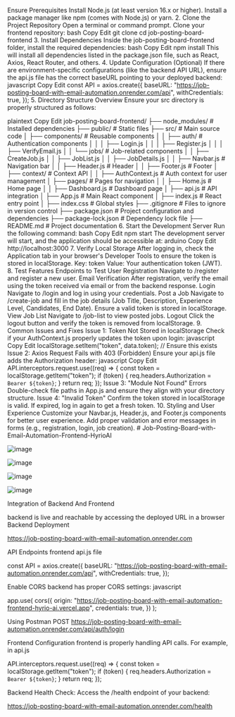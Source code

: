  Ensure Prerequisites
Install Node.js (at least version 16.x or higher).
Install a package manager like npm (comes with Node.js) or yarn.
2. Clone the Project Repository
Open a terminal or command prompt.
Clone your frontend repository:
bash
Copy
Edit
git clone <frontend-repo-url>
cd job-posting-board-frontend
3. Install Dependencies
Inside the job-posting-board-frontend folder, install the required dependencies:
bash
Copy
Edit
npm install
This will install all dependencies listed in the package.json file, such as React, Axios, React Router, and others.
4. Update Configuration (Optional)
If there are environment-specific configurations (like the backend API URL), ensure the api.js file has the correct baseURL pointing to your deployed backend:
javascript
Copy
Edit
const API = axios.create({
  baseURL: "https://job-posting-board-with-email-automation.onrender.com/api",
  withCredentials: true,
});
5. Directory Structure Overview
Ensure your src directory is properly structured as follows:

plaintext
Copy
Edit
job-posting-board-frontend/
├── node_modules/          # Installed dependencies
├── public/                # Static files
├── src/                   # Main source code
│   ├── components/        # Reusable components
│   │   ├── auth/          # Authentication components
│   │   │   ├── Login.js
│   │   │   ├── Register.js
│   │   │   ├── VerifyEmail.js
│   │   └── jobs/          # Job-related components
│   │       ├── CreateJob.js
│   │       ├── JobList.js
│   │       ├── JobDetails.js
│   │   ├── Navbar.js      # Navigation bar
│   │   ├── Header.js      # Header
│   │   ├── Footer.js      # Footer
│   ├── context/           # Context API
│   │   ├── AuthContext.js # Auth context for user management
│   ├── pages/             # Pages for navigation
│   │   ├── Home.js        # Home page
│   │   ├── Dashboard.js   # Dashboard page
│   ├── api.js             # API integration
│   ├── App.js             # Main React component
│   ├── index.js           # React entry point
│   ├── index.css          # Global styles
├── .gitignore             # Files to ignore in version control
├── package.json           # Project configuration and dependencies
├── package-lock.json      # Dependency lock file
├── README.md              # Project documentation
6. Start the Development Server
Run the following command:
bash
Copy
Edit
npm start
The development server will start, and the application should be accessible at:
arduino
Copy
Edit
http://localhost:3000
7. Verify Local Storage
After logging in, check the Application tab in your browser's Developer Tools to ensure the token is stored in localStorage.
Key: token
Value: Your authentication token (JWT).
8. Test Features
Endpoints to Test
User Registration
Navigate to /register and register a new user.
Email Verification
After registration, verify the email using the token received via email or from the backend response.
Login
Navigate to /login and log in using your credentials.
Post a Job
Navigate to /create-job and fill in the job details (Job Title, Description, Experience Level, Candidates, End Date).
Ensure a valid token is stored in localStorage.
View Job List
Navigate to /job-list to view posted jobs.
Logout
Click the logout button and verify the token is removed from localStorage.
9. Common Issues and Fixes
Issue 1: Token Not Stored in localStorage
Check if your AuthContext.js properly updates the token upon login:
javascript
Copy
Edit
localStorage.setItem("token", data.token); // Ensure this exists
Issue 2: Axios Request Fails with 403 (Forbidden)
Ensure your api.js file adds the Authorization header:
javascript
Copy
Edit
API.interceptors.request.use((req) => {
  const token = localStorage.getItem("token");
  if (token) {
    req.headers.Authorization = `Bearer ${token}`;
  }
  return req;
});
Issue 3: "Module Not Found" Errors
Double-check file paths in App.js and ensure they align with your directory structure.
Issue 4: "Invalid Token"
Confirm the token stored in localStorage is valid.
If expired, log in again to get a fresh token.
10. Styling and User Experience
Customize your Navbar.js, Header.js, and Footer.js components for better user experience.
Add proper validation and error messages in forms (e.g., registration, login, job creation).
#   J o b - P o s t i n g - B o a r d - w i t h - E m a i l - A u t o m a t i o n - F r o n t e n d - H y r i o A I 


![image](https://github.com/user-attachments/assets/50045a36-f5d9-4486-a053-24f14c30aacc)

 
![image](https://github.com/user-attachments/assets/1b3c810f-02b4-49f3-9d72-eb4d57bfb6d2)

![image](https://github.com/user-attachments/assets/7f88a56c-48cf-4075-8876-dcfda1b6f1d5) 

![image](https://github.com/user-attachments/assets/ac93f855-880e-4337-8ba1-43a31da3defe)  





Integration of Backend And Frontend 

 backend is live and reachable by accessing the deployed URL in a browser
Backend Deployment

https://job-posting-board-with-email-automation.onrender.com


API Endpoints
frontend api.js file

const API = axios.create({
  baseURL: "https://job-posting-board-with-email-automation.onrender.com/api",
  withCredentials: true,
});


Enable CORS
backend has proper CORS settings:
javascript

app.use(
  cors({
    origin: "https://job-posting-board-with-email-automation-frontend-hyrio-ai.vercel.app",
    credentials: true,
  })
);


Using Postman
POST https://job-posting-board-with-email-automation.onrender.com/api/auth/login


Frontend Configuration
frontend is properly handling API calls. For example, in api.js

API.interceptors.request.use((req) => {
  const token = localStorage.getItem("token");
  if (token) {
    req.headers.Authorization = `Bearer ${token}`;
  }
  return req;
});



Backend Health Check: Access the /health endpoint of your backend:

https://job-posting-board-with-email-automation.onrender.com/health



